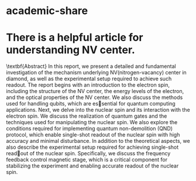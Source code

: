 # academic-share
# There is a helpful article for understanding NV center.
\textbf{Abstract}
In this report, we present a detailed and fundamental investigation of the mechanism underlying NV(nitrogen-vacancy) center in diamond, as well as the experimental setup required to achieve such readout. The report begins with an introduction to the electron spin, including the structure of the NV center, the energy levels of the electron, and the optical properties of the NV center. We also discuss the methods used for handling qubits, which are essential for quantum computing applications. Next, we delve into the nuclear spin and its interaction with the electron spin. We discuss the realization of quantum gates and the techniques used for manipulating the nuclear spin. We also explore the conditions required for implementing quantum non-demolition (QND) protocol, which enable single-shot readout of the nuclear spin with high accuracy and minimal disturbance. In addition to the theoretical aspects, we also describe the experimental setup required for achieving single-shot readout of the nuclear spin. Specifically, we discuss the frequency feedback control magnetic stage, which is a critical component for stabilizing the experiment and enabling accurate readout of the nuclear spin.
